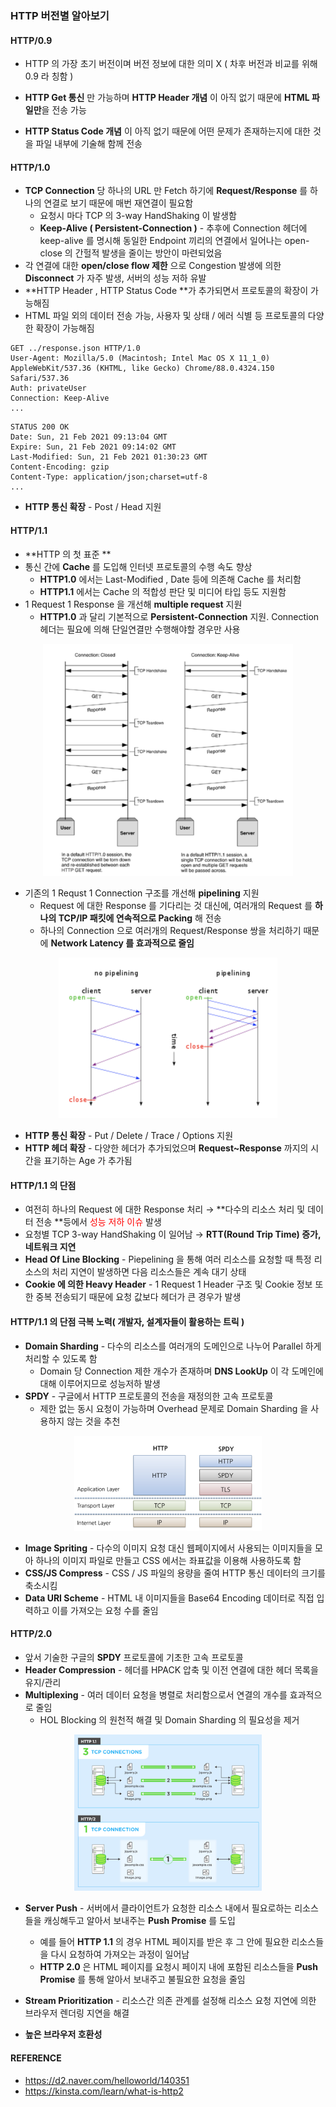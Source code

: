 ### HTTP 버전별 알아보기



#### HTTP/0.9

- HTTP 의 가장 초기 버전이며 버전 정보에 대한 의미 X ( 차후 버전과 비교를 위해 0.9 라 칭함 )
- **HTTP Get 통신** 만 가능하며 **HTTP Header 개념** 이 아직 없기 때문에 **HTML 파일만**을 전송 가능

- **HTTP Status Code 개념** 이 아직 없기 때문에 어떤 문제가 존재하는지에 대한 것을 파일 내부에 기술해 함께 전송



#### HTTP/1.0

- **TCP Connection** 당 하나의 URL 만 Fetch 하기에 **Request/Response** 를 하나의 연결로 보기 때문에 매번 재연결이 필요함
  - 요청시 마다 TCP 의 3-way HandShaking 이 발생함
  - **Keep-Alive ( Persistent-Connection )** - 추후에 Connection 헤더에 keep-alive 를 명시해 동일한 Endpoint 끼리의 연결에서 일어나는  open-close 의 간헐적 발생을 줄이는 방안이 마련되었음
- 각 연결에 대한 **open/close flow 제한** 으로 Congestion 발생에 의한 **Disconnect** 가 자주 발생, 서버의 성능 저하 유발
- **HTTP Header , HTTP Status Code **가 추가되면서 프로토콜의 확장이 가능해짐
- HTML 파일 외의 데이터 전송 가능, 사용자 및 상태 / 에러 식별 등 프로토콜의 다양한 확장이 가능해짐

~~~http
GET ../response.json HTTP/1.0
User-Agent: Mozilla/5.0 (Macintosh; Intel Mac OS X 11_1_0) AppleWebKit/537.36 (KHTML, like Gecko) Chrome/88.0.4324.150 Safari/537.36
Auth: privateUser
Connection: Keep-Alive
...
~~~

~~~http
STATUS 200 OK
Date: Sun, 21 Feb 2021 09:13:04 GMT
Expire: Sun, 21 Feb 2021 09:14:02 GMT
Last-Modified: Sun, 21 Feb 2021 01:30:23 GMT
Content-Encoding: gzip
Content-Type: application/json;charset=utf-8
...
~~~

- **HTTP 통신 확장** - Post / Head 지원



#### HTTP/1.1

- **HTTP 의 첫 표준 **
- 통신 간에 **Cache** 를 도입해 인터넷 프로토콜의 수행 속도 향상
  - **HTTP1.0** 에서는 Last-Modified , Date 등에 의존해 Cache 를 처리함
  - **HTTP1.1** 에서는 Cache 의 적합성 판단 및 미디어 타입 등도 지원함
- 1 Request 1 Response 을 개선해 **multiple request** 지원
  - **HTTP1.0** 과 달리 기본적으로 **Persistent-Connection** 지원. Connection 헤더는 필요에 의해 단일연결만 수행해야할 경우만 사용

<p align="center"><img src="../../assets/img/http1.1.png" alt="Imgur" width="400"/> </p>

- 기존의 1 Requst 1 Connection 구조를 개선해 **pipelining** 지원
  - Request 에 대한 Response 를 기다리는 것 대신에, 여러개의 Request 를 **하나의 TCP/IP 패킷에 연속적으로 Packing** 해 전송
  - 하나의 Connection 으로 여러개의 Request/Response 쌍을 처리하기 때문에 **Network Latency 를 효과적으로 줄임**

<p align="center"><img src="../../assets/img/http_pipelining.png" alt="Imgur" width="350" /></p>

- **HTTP 통신 확장** - Put / Delete / Trace / Options 지원
- **HTTP 헤더 확장** - 다양한 헤더가 추가되었으며 **Request~Response** 까지의 시간을 표기하는 Age 가 추가됨



#### HTTP/1.1 의 단점

- 여전히 하나의 Request 에 대한 Response 처리 → **다수의 리소스 처리 및 데이터 전송 **등에서 <span style="color:red">성능 저하 이슈</span> 발생
- 요청별 TCP 3-way HandShaking 이 일어남 → **RTT(Round Trip Time) 증가, 네트워크 지연**
- **Head Of Line Blocking** - Piepelining 을 통해 여러 리소스를 요청할 때 특정 리소스의 처리 지연이 발생하면 다음 리소스들은 계속 대기 상태
- **Cookie 에 의한 Heavy Header** - 1 Request 1 Header 구조 및 Cookie 정보 또한 중복 전송되기 때문에 요청 값보다 헤더가 큰 경우가 발생

#### HTTP/1.1 의 단점 극복 노력( 개발자, 설계자들이 활용하는 트릭 )

- **Domain Sharding** - 다수의 리소스를 여러개의 도메인으로 나누어 Parallel 하게 처리할 수 있도록 함
  - Domain 당 Connection 제한 개수가 존재하며 **DNS LookUp** 이 각 도메인에 대해 이루어지므로 성능저하 발생 
- **SPDY** - 구글에서 HTTP 프로토콜의 전송을 재정의한 고속 프로토콜
  - 제한 없는 동시 요청이 가능하며 Overhead 문제로 Domain Sharding 을 사용하지 않는 것을 추천

<p align="center"><img src="../../assets/img/http_spdy.png" width="300" /></p>

- **Image Spriting** - 다수의 이미지 요청 대신 웹페이지에서 사용되는 이미지들을 모아 하나의 이미지 파일로 만들고 CSS 에서는 좌표값을 이용해 사용하도록 함
- **CSS/JS Compress** - CSS / JS 파일의 용량을 줄여 HTTP 통신 데이터의 크기를 축소시킴
- **Data URI Scheme** - HTML 내 이미지들을 Base64 Encoding 데이터로 직접 입력하고 이를 가져오는 요청 수를 줄임



#### HTTP/2.0

- 앞서 기술한 구글의 **SPDY** 프로토콜에 기초한 고속 프로토콜
- **Header Compression** - 헤더를 HPACK 압축 및 이전 연결에 대한 헤더 목록을 유지/관리
- **Multiplexing** - 여러 데이터 요청을 병렬로 처리함으로서 연결의 개수를 효과적으로 줄임
  - HOL Blocking 의 원천적 해결 및 Domain Sharding 의 필요성을 제거

<p align="center"><img src="../../assets/img/http2_multiplex.png" alt="Imgur" width="300" /></p>

- **Server Push** - 서버에서 클라이언트가 요청한 리소스 내에서 필요로하는 리소스들을 캐싱해두고 알아서 보내주는 **Push Promise** 를 도입
  - 예를 들어 **HTTP 1.1** 의 경우 HTML 페이지를 받은 후 그 안에 필요한 리소스들을 다시 요청하여 가져오는 과정이 일어남
  - **HTTP 2.0** 은 HTML 페이지를 요청시 페이지 내에 포함된 리소스들을 **Push Promise** 를 통해 알아서 보내주고 불필요한 요청을 줄임

- **Stream Prioritization** - 리소스간 의존 관계를 설정해 리소스 요청 지연에 의한 브라우저 렌더링 지연을 해결
- **높은 브라우저 호환성** 



#### REFERENCE

- https://d2.naver.com/helloworld/140351
- https://kinsta.com/learn/what-is-http2
